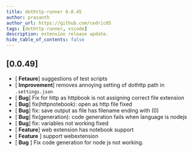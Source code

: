 ```yaml
---
title: dothttp-runner 0.0.45
author: prasanth
author_url: https://github.com/cedric05
tags: [dothttp-runner, vscode]
description: extension release update.
hide_table_of_contents: false
---
```


## [0.0.49] 
- [ **Fetaure**] suggestions of test scripts
- [ **Improvement**] removes annoying setting of dothttp path in `.settings.json`
- [ **Bug**] Fix for http as httpbook is not assigning correct file extension
- [ **Bug**] fix(httpnotebook): open as http file fixed
- [ **Bug**] fix: save output as file has filename ending with (0)
- [ **Bug**] fix(generation): code generation fails when language is nodejs
- [ **Bug**] fix: variables not working fixed
- [ **Feature**] web extension has notebook support
- [ **Feature** ] support webextension
- [ **Bug** ] Fix code generation for node js not working.